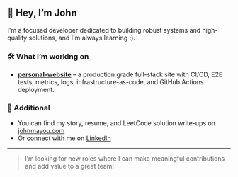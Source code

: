 ## 👋 Hey, I’m John

I'm a focused developer dedicated to building robust systems and high-quality solutions, and I'm always learning :).

### 🛠️ What I’m working on
- **[personal-website](https://github.com/john-mayou/personal-website)** – a production grade full-stack site with CI/CD, E2E tests, metrics, logs, infrastructure-as-code, and GitHub Actions deployment.

### 🚀 Additional
- You can find my story, resume, and LeetCode solution write-ups on [johnmayou.com](https://johnmayou.com)
- Or connect with me on [LinkedIn](https://www.linkedin.com/in/johnmayou)

---

> I’m looking for new roles where I can make meaningful contributions and add value to a great team!
